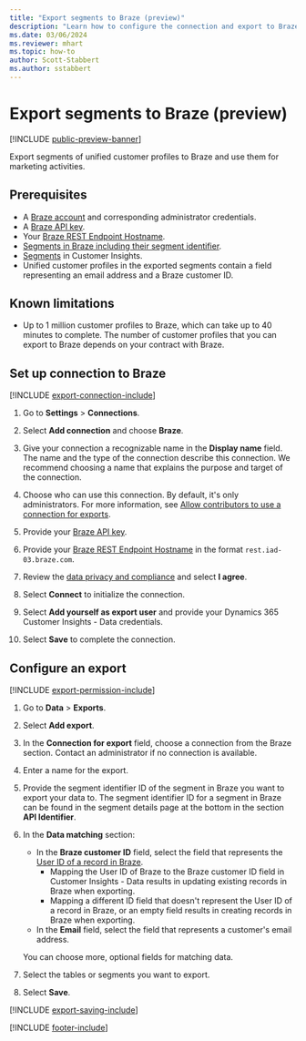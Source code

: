 ```yaml
---
title: "Export segments to Braze (preview)"
description: "Learn how to configure the connection and export to Braze."
ms.date: 03/06/2024
ms.reviewer: mhart
ms.topic: how-to
author: Scott-Stabbert
ms.author: sstabbert
---
```


# Export segments to Braze (preview)

[!INCLUDE [public-preview-banner](includes/public-preview-banner.md)]

Export segments of unified customer profiles to Braze and use them for marketing activities.

## Prerequisites

- A [Braze account](https://www.braze.com/) and corresponding administrator credentials.
- A [Braze API key](https://www.braze.com/docs/api/basics/).
- Your [Braze REST Endpoint Hostname](https://www.braze.com/docs/api/basics/#api-definitions).
- [Segments in Braze including their segment identifier](https://www.braze.com/docs/user_guide/engagement_tools/segments/creating_a_segment#creating-a-segment). 
- [Segments](segments.md) in Customer Insights.
- Unified customer profiles in the exported segments contain a field representing an email address and a Braze customer ID.

## Known limitations

- Up to 1 million customer profiles to Braze, which can take up to 40 minutes to complete. The number of customer profiles that you can export to Braze depends on your contract with Braze.

## Set up connection to Braze

[!INCLUDE [export-connection-include](includes/export-connection-admn.md)]

1. Go to **Settings** > **Connections**.

1. Select **Add connection** and choose **Braze**.

1. Give your connection a recognizable name in the **Display name** field. The name and the type of the connection describe this connection. We recommend choosing a name that explains the purpose and target of the connection.

1. Choose who can use this connection. By default, it's only administrators. For more information, see [Allow contributors to use a connection for exports](connections.md#allow-contributors-to-use-a-connection-for-exports).

1. Provide your [Braze API key](https://www.braze.com/docs/api/basics/).
   
1. Provide your [Braze REST Endpoint Hostname](https://www.braze.com/docs/api/basics/#api-definitions) in the format `rest.iad-03.braze.com`.

1. Review the [data privacy and compliance](connections.md#data-privacy-and-compliance) and select **I agree**.

1. Select **Connect** to initialize the connection.

1. Select **Add yourself as export user** and provide your Dynamics 365 Customer Insights - Data credentials.

1. Select **Save** to complete the connection.

## Configure an export

[!INCLUDE [export-permission-include](includes/export-permission.md)]

1. Go to **Data** > **Exports**.

1. Select **Add export**.

1. In the **Connection for export** field, choose a connection from the Braze section. Contact an administrator if no connection is available.

1. Enter a name for the export.

1. Provide the segment identifier ID of the segment in Braze you want to export your data to. The segment identifier ID for a segment in Braze can be found in the segment details page at the bottom in the section **API Identifier**.

1. In the **Data matching** section:
   - In the **Braze customer ID** field, select the field that represents the [User ID of a record in Braze](https://www.braze.com/docs/developer_guide/platform_integration_guides/web/analytics/setting_user_ids#suggested-user-id-naming-convention).
     - Mapping the User ID of Braze to the Braze customer ID field in Customer Insights - Data results in updating existing records in Braze when exporting.
     - Mapping a different ID field that doesn't represent the User ID of a record in Braze, or an empty field results in creating records in Braze when exporting.
   - In the **Email** field, select the field that represents a customer's email address.

   You can choose more, optional fields for matching data.

1. Select the tables or segments you want to export.

1. Select **Save**.

[!INCLUDE [export-saving-include](includes/export-saving.md)]

[!INCLUDE [footer-include](includes/footer-banner.md)]
